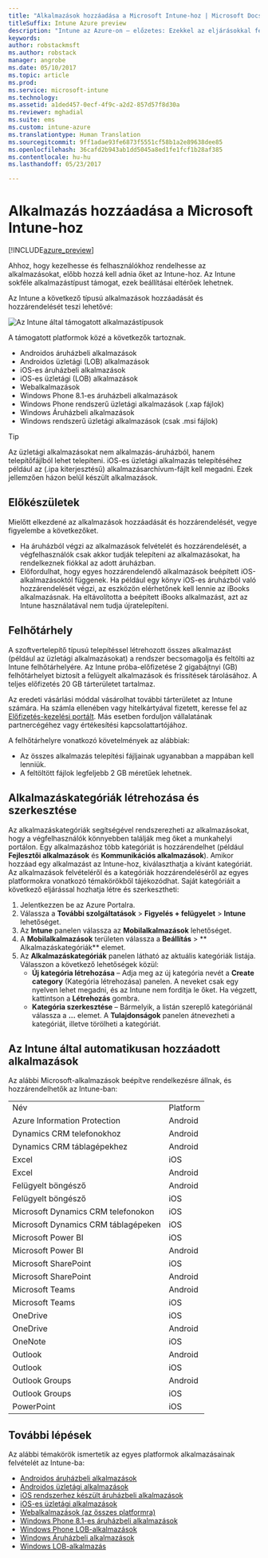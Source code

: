 ```yaml
---
title: "Alkalmazások hozzáadása a Microsoft Intune-hoz | Microsoft Docs"
titleSuffix: Intune Azure preview
description: "Intune az Azure-on – előzetes: Ezekkel az eljárásokkal felveheti az alkalmazásokat az Intune-ba, hogy készen álljanak a felhasználókhoz és eszközökhöz való hozzárendelésre. "
keywords: 
author: robstackmsft
ms.author: robstack
manager: angrobe
ms.date: 05/10/2017
ms.topic: article
ms.prod: 
ms.service: microsoft-intune
ms.technology: 
ms.assetid: a1ded457-0ecf-4f9c-a2d2-857d57f8d30a
ms.reviewer: mghadial
ms.suite: ems
ms.custom: intune-azure
ms.translationtype: Human Translation
ms.sourcegitcommit: 9ff1adae93fe6873f5551cf58b1a2e89638dee85
ms.openlocfilehash: 36cafd2b943ab1dd5045a8ed1fe1fcf1b28af385
ms.contentlocale: hu-hu
ms.lasthandoff: 05/23/2017

---
```


# <a name="how-to-add-an-app-to-microsoft-intune"></a>Alkalmazás hozzáadása a Microsoft Intune-hoz

[!INCLUDE[azure_preview](./includes/azure_preview.md)]

Ahhoz, hogy kezelhesse és felhasználókhoz rendelhesse az alkalmazásokat, előbb hozzá kell adnia őket az Intune-hoz. Az Intune sokféle alkalmazástípust támogat, ezek beállításai eltérőek lehetnek.

Az Intune a következő típusú alkalmazások hozzáadását és hozzárendelését teszi lehetővé:

![Az Intune által támogatott alkalmazástípusok](./media/app-types.png)

A támogatott platformok közé a következők tartoznak.

- Androidos áruházbeli alkalmazások
- Androidos üzletági (LOB) alkalmazások
- iOS-es áruházbeli alkalmazások
- iOS-es üzletági (LOB) alkalmazások
- Webalkalmazások
- Windows Phone 8.1-es áruházbeli alkalmazások
- Windows Phone rendszerű üzletági alkalmazások (.xap fájlok)
- Windows Áruházbeli alkalmazások
- Windows rendszerű üzletági alkalmazások (csak .msi fájlok)

>[!TIP]
> Az üzletági alkalmazásokat nem alkalmazás-áruházból, hanem telepítőfájlból lehet telepíteni. iOS-es üzletági alkalmazás telepítéséhez például az (.ipa kiterjesztésű) alkalmazásarchívum-fájlt kell megadni. Ezek jellemzően házon belül készült alkalmazások.

## <a name="before-you-start"></a>Előkészületek

Mielőtt elkezdené az alkalmazások hozzáadását és hozzárendelését, vegye figyelembe a következőket.

- Ha áruházból végzi az alkalmazások felvételét és hozzárendelését, a végfelhasználók csak akkor tudják telepíteni az alkalmazásokat, ha rendelkeznek fiókkal az adott áruházban.
- Előfordulhat, hogy egyes hozzárendelendő alkalmazások beépített iOS-alkalmazásoktól függenek. Ha például egy könyv iOS-es áruházból való hozzárendelését végzi, az eszközön elérhetőnek kell lennie az iBooks alkalmazásnak. Ha eltávolította a beépített iBooks alkalmazást, azt az Intune használatával nem tudja újratelepíteni.

## <a name="cloud-storage-space"></a>Felhőtárhely
A szoftvertelepítő típusú telepítéssel létrehozott összes alkalmazást (például az üzletági alkalmazásokat) a rendszer becsomagolja és feltölti az Intune felhőtárhelyére. Az Intune próba-előfizetése 2 gigabájtnyi (GB) felhőtárhelyet biztosít a felügyelt alkalmazások és frissítések tárolásához. A teljes előfizetés 20 GB tárterületet tartalmaz.

Az eredeti vásárlási móddal vásárolhat további tárterületet az Intune számára.  Ha számla ellenében vagy hitelkártyával fizetett, keresse fel az [Előfizetés-kezelési portált](https://portal.office.com/adminportal/home?switchtomodern=true#/subscriptions).  Más esetben forduljon vállalatának partnercégéhez vagy értékesítési kapcsolattartójához.

A felhőtárhelyre vonatkozó követelmények az alábbiak:

-   Az összes alkalmazás telepítési fájljainak ugyanabban a mappában kell lenniük.
-   A feltöltött fájlok legfeljebb 2 GB méretűek lehetnek.

## <a name="how-to-create-and-edit-categories-for-apps"></a>Alkalmazáskategóriák létrehozása és szerkesztése

Az alkalmazáskategóriák segítségével rendszerezheti az alkalmazásokat, hogy a végfelhasználók könnyebben találják meg őket a munkahelyi portálon. Egy alkalmazáshoz több kategóriát is hozzárendelhet (például **Fejlesztői alkalmazások** és **Kommunikációs alkalmazások**).
Amikor hozzáad egy alkalmazást az Intune-hoz, kiválaszthatja a kívánt kategóriát. Az alkalmazások felvételéről és a kategóriák hozzárendeléséről az egyes platformokra vonatkozó témakörökből tájékozódhat. Saját kategóriáit a következő eljárással hozhatja létre és szerkesztheti:

1. Jelentkezzen be az Azure Portalra.
2. Válassza a **További szolgáltatások** > **Figyelés + felügyelet** > **Intune** lehetőséget.
3. Az **Intune** panelen válassza az **Mobilalkalmazások** lehetőséget.
4. A **Mobilalkalmazások** területen válassza a **Beállítás** > **	Alkalmazáskategóriák** elemet.
5. Az **Alkalmazáskategóriák** panelen látható az aktuális kategóriák listája. Válasszon a következő lehetőségek közül:
    - **Új kategória létrehozása** – Adja meg az új kategória nevét a **Create category** (Kategória létrehozása) panelen. A neveket csak egy nyelven lehet megadni, és az Intune nem fordítja le őket. Ha végzett, kattintson a **Létrehozás** gombra.
    - **Kategória szerkesztése** – Bármelyik, a listán szereplő kategóriánál válassza a **...** elemet. A **Tulajdonságok** panelen átnevezheti a kategóriát, illetve törölheti a kategóriát.


## <a name="apps-added-automatically-by-intune"></a>Az Intune által automatikusan hozzáadott alkalmazások

Az alábbi Microsoft-alkalmazások beépítve rendelkezésre állnak, és hozzárendelhetők az Intune-ban:

|||
|-|-|
|Név|Platform|Alkalmazás típusa|
|Azure Information Protection|Android|Felügyelt Android Áruházbeli alkalmazás|
|Dynamics CRM telefonokhoz|Android|Felügyelt Android Áruházbeli alkalmazás|
|Dynamics CRM táblagépekhez|Android|Felügyelt Android Áruházbeli alkalmazás|
|Excel|iOS|Felügyelt iOS Store-alkalmazás|
|Excel|Android|Felügyelt Android Áruházbeli alkalmazás|
|Felügyelt böngésző|Android|Felügyelt Android Áruházbeli alkalmazás|
|Felügyelt böngésző|iOS|Felügyelt iOS Store-alkalmazás|
|Microsoft Dynamics CRM telefonokon|iOS|Felügyelt iOS Store-alkalmazás|
|Microsoft Dynamics CRM táblagépeken|iOS|Felügyelt iOS Store-alkalmazás|
|Microsoft Power BI|iOS|Felügyelt iOS Store-alkalmazás|
|Microsoft Power BI|Android|Felügyelt Android Áruházbeli alkalmazás|
|Microsoft SharePoint|iOS|Felügyelt iOS Store-alkalmazás|
|Microsoft SharePoint|Android|Felügyelt Android Áruházbeli alkalmazás|
|Microsoft Teams|Android|Felügyelt Android Áruházbeli alkalmazás|
|Microsoft Teams|iOS|Felügyelt iOS Store-alkalmazás|
|OneDrive|iOS|Felügyelt iOS Store-alkalmazás|
|OneDrive|Android|Felügyelt Android Áruházbeli alkalmazás|
|OneNote|iOS|Felügyelt iOS Store-alkalmazás|
|Outlook|Android|Felügyelt Android Áruházbeli alkalmazás|
|Outlook|iOS|Felügyelt iOS Store-alkalmazás|
|Outlook Groups|Android|Felügyelt Android Áruházbeli alkalmazás|
|Outlook Groups|iOS|Felügyelt iOS Store-alkalmazás|
|PowerPoint|iOS|Felügyelt iOS Store-alkalmazás|

## <a name="next-steps"></a>További lépések

Az alábbi témakörök ismertetik az egyes platformok alkalmazásainak felvételét az Intune-ba:

- [Androidos áruházbeli alkalmazások](store-apps-android.md)
- [Androidos üzletági alkalmazások](lob-apps-android.md)
- [iOS rendszerhez készült áruházbeli alkalmazások](store-apps-ios.md)
- [iOS-es üzletági alkalmazások](lob-apps-ios.md)
- [Webalkalmazások (az összes platformra)](web-app.md)
- [Windows Phone 8.1-es áruházbeli alkalmazások](store-apps-windows-phone-8-1.md)
- [Windows Phone LOB-alkalmazások](lob-apps-windows-phone.md)
- [Windows Áruházbeli alkalmazások](store-apps-windows.md)
- [Windows LOB-alkalmazás](lob-apps-windows.md)

